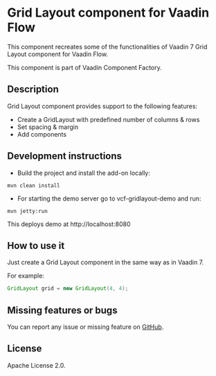 # Grid Layout component for Vaadin Flow

This component recreates some of the functionalities of Vaadin 7 Grid Layout component for Vaadin Flow. 

This component is part of Vaadin Component Factory.

## Description 

Grid Layout component provides support to the following features:

- Create a GridLayout with predefined number of columns & rows
- Set spacing & margin
- Add components 

## Development instructions

- Build the project and install the add-on locally:
```
mvn clean install
```
- For starting the demo server go to vcf-gridlayout-demo and run:
```
mvn jetty:run
```
This deploys demo at http://localhost:8080

## How to use it 

Just create a Grid Layout component in the same way as in Vaadin 7.

For example:

```java
GridLayout grid = new GridLayout(4, 4);
```

## Missing features or bugs

You can report any issue or missing feature on [GitHub](https://github.com/vaadin-component-factory/vcf-gridlayout/issues).

## License

Apache License 2.0.
